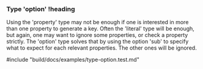 ### Type 'option' !heading

Using the 'property' type may not be enough if one is interested in more than one property to generate a key. Often the 'literal' type will be enough, but again, one may want to ignore some properties, or check a property strictly. The 'option' type solves that by using the option 'sub' to specify what to expect for each relevant properties. The other ones will be ignored.

#include "build/docs/examples/type-option.test.md"
